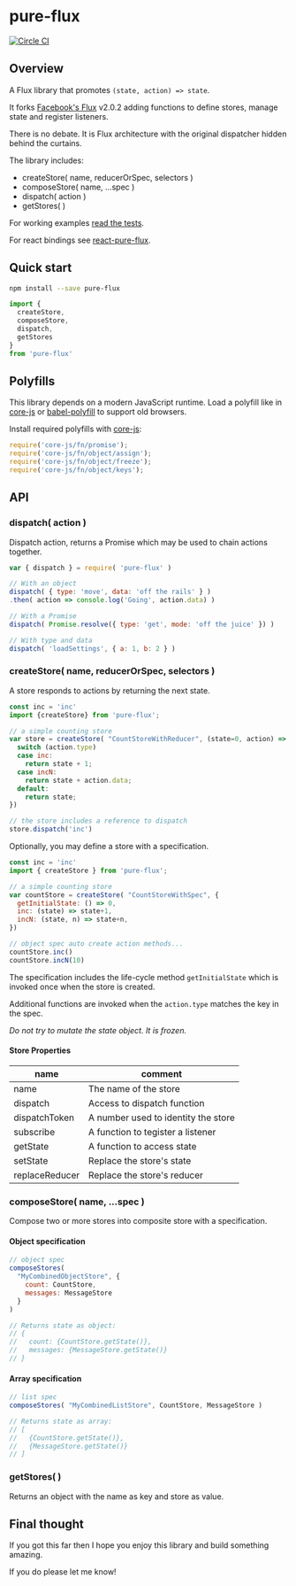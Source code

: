 # pure-flux

[![Circle CI](https://circleci.com/gh/WebsiteHQ/pure-flux/tree/master.svg?style=svg)](https://circleci.com/gh/WebsiteHQ/pure-flux/tree/master)

## Overview

A Flux library that promotes `(state, action) => state`.

It forks [Facebook's Flux](https://facebook.github.io/flux/) v2.0.2 adding functions to define stores, manage state and register listeners.

There is no debate. It is Flux architecture with the original dispatcher hidden behind the curtains.

The library includes:

  - createStore( name, reducerOrSpec, selectors )
  - composeStore( name, ...spec )
  - dispatch( action )
  - getStores( )

For working examples [read the tests](./test.js).

For react bindings see [react-pure-flux](https://github.com/FunctionFoundry/react-pure-flux).

## Quick start

```sh
npm install --save pure-flux
```

```js
import {
  createStore,
  composeStore,
  dispatch,
  getStores
}
from 'pure-flux'
```

## Polyfills

This library depends on a modern JavaScript runtime. Load a polyfill like in [core-js](https://github.com/zloirock/core-js#commonjs) or [babel-polyfill](http://babeljs.io/docs/usage/polyfill/) to support old browsers.

Install required polyfills with [core-js](https://github.com/zloirock/core-js):

```js
require('core-js/fn/promise');
require('core-js/fn/object/assign');
require('core-js/fn/object/freeze');
require('core-js/fn/object/keys');
```

## API

### dispatch( action )

Dispatch action, returns a Promise which may be used to chain actions together.

```js
var { dispatch } = require( 'pure-flux' )

// With an object
dispatch( { type: 'move', data: 'off the rails' } )
.then( action => console.log('Going', action.data) )

// With a Promise
dispatch( Promise.resolve({ type: 'get', mode: 'off the juice' }) )

// With type and data
dispatch( 'loadSettings', { a: 1, b: 2 } )

```

### createStore( name, reducerOrSpec, selectors )

A store responds to actions by returning the next state.

```js
const inc = 'inc'
import {createStore} from 'pure-flux';

// a simple counting store
var store = createStore( "CountStoreWithReducer", (state=0, action) => {
  switch (action.type)
  case inc:
    return state + 1;
  case incN:
    return state + action.data;
  default:
    return state;
})

// the store includes a reference to dispatch
store.dispatch('inc')
```

Optionally, you may define a store with a specification.

```js
const inc = 'inc'
import { createStore } from 'pure-flux';

// a simple counting store
var countStore = createStore( "CountStoreWithSpec", {
  getInitialState: () => 0,
  inc: (state) => state+1,
  incN: (state, n) => state+n,
})

// object spec auto create action methods...
countStore.inc()
countStore.incN(10)
```

The specification includes the life-cycle method `getInitialState` which is invoked once when the store is created.

Additional functions are invoked when the `action.type` matches the key in the spec.

_Do not try to mutate the state object. It is frozen._

#### Store Properties

| name | comment |
|---------|------|
| name | The name of the store |
| dispatch | Access to dispatch function |
| dispatchToken | A number used to identity the store |
| subscribe | A function to tegister a listener |
| getState | A function to access state |
| setState | Replace the store's state |
| replaceReducer | Replace the store's reducer |

### composeStore( name, ...spec )

Compose two or more stores into composite store with a specification.

#### Object specification
```js
// object spec
composeStores(
  "MyCombinedObjectStore", {
    count: CountStore,
    messages: MessageStore
  }
)

// Returns state as object:
// {
//   count: {CountStore.getState()},
//   messages: {MessageStore.getState()}
// }
```

#### Array specification

```js
// list spec
composeStores( "MyCombinedListStore", CountStore, MessageStore )

// Returns state as array:
// [
//   {CountStore.getState()},
//   {MessageStore.getState()}
// ]
```

### getStores( )

Returns an object with the name as key and store as value.

## Final thought

If you got this far then I hope you enjoy this library and build something amazing.

If you do please let me know!
